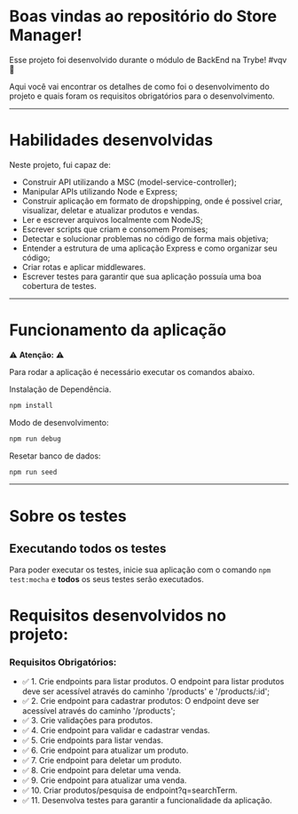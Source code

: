 # Boas vindas ao repositório do Store Manager!

Esse projeto foi desenvolvido durante o módulo de BackEnd na Trybe! #vqv 🚀

Aqui você vai encontrar os detalhes de como foi o desenvolvimento do projeto e quais foram os requisitos obrigatórios para o desenvolvimento.

---

# Habilidades desenvolvidas

Neste projeto, fui capaz de:

- Construir API utilizando a MSC (model-service-controller);
- Manipular APIs utilizando Node e Express;
- Construir aplicação em formato de dropshipping, onde é possivel criar, visualizar, deletar e atualizar produtos e vendas.
- Ler e escrever arquivos localmente com NodeJS;
- Escrever scripts que criam e consomem Promises;
- Detectar e solucionar problemas no código de forma mais objetiva;
- Entender a estrutura de uma aplicação Express e como organizar seu código;
- Criar rotas e aplicar middlewares.
- Escrever testes para garantir que sua aplicação possuía uma boa cobertura de testes.
---

# Funcionamento da aplicação

⚠ **Atenção:** ⚠

Para rodar a aplicação é necessário executar os comandos abaixo.

Instalação de Dependência.
```sh
npm install
```
Modo de desenvolvimento:
```sh
npm run debug
```
Resetar banco de dados:
```sh
npm run seed
```
---

# Sobre os testes
## Executando todos os testes

Para poder executar os testes, inicie sua aplicação com o comando `npm test:mocha` e **todos** os seus testes serão executados.


# Requisitos desenvolvidos no projeto:
### Requisitos Obrigatórios:

- ✅ 1. Crie endpoints para listar produtos. O endpoint para listar produtos deve ser acessível através do caminho '/products' e '/products/:id';
- ✅ 2. Crie endpoint para cadastrar produtos: O endpoint deve ser acessível através do caminho '/products';
- ✅ 3. Crie validações para produtos.
- ✅ 4. Crie endpoint para validar e cadastrar vendas.
- ✅ 5. Crie endpoints para listar vendas.
- ✅ 6. Crie endpoint para atualizar um produto.
- ✅ 7. Crie endpoint para deletar um produto.
- ✅ 8. Crie endpoint para deletar uma venda.
- ✅ 9. Crie endpoint para atualizar uma venda.
- ✅ 10. Criar produtos/pesquisa de endpoint?q=searchTerm.
- ✅ 11. Desenvolva testes para garantir a funcionalidade da aplicação.
